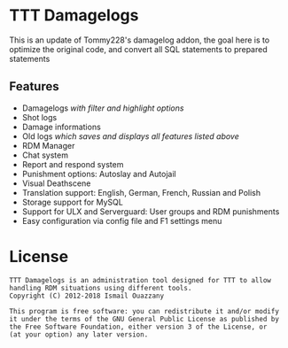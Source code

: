 TTT Damagelogs
==============
This is an update of Tommy228's damagelog addon, the goal here is to optimize the original code, and convert all SQL statements to prepared statements

## Features
- Damagelogs *with filter and highlight options*
- Shot logs
- Damage informations
- Old logs *which saves and displays all features listed above*
- RDM Manager 
- Chat system
- Report and respond system
- Punishment options: Autoslay and Autojail
- Visual Deathscene
- Translation support: English, German, French, Russian and Polish
- Storage support for MySQL
- Support for ULX and Serverguard: User groups and RDM punishments
- Easy configuration via config file and F1 settings menu

# License

    TTT Damagelogs is an administration tool designed for TTT to allow handling RDM situations using different tools.
    Copyright (C) 2012-2018 Ismail Ouazzany
    
    This program is free software: you can redistribute it and/or modify
    it under the terms of the GNU General Public License as published by
    the Free Software Foundation, either version 3 of the License, or
    (at your option) any later version.
